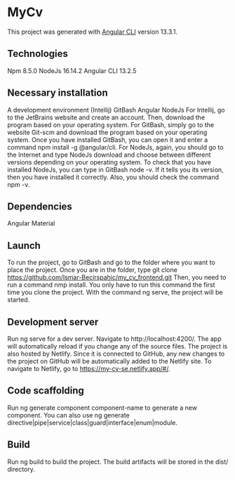 # MyCv

This project was generated with [Angular CLI](https://github.com/angular/angular-cli) version 13.3.1.

## Technologies
Npm 8.5.0
NodeJs 16.14.2
Angular CLI 13.2.5
## Necessary installation
A development environment (Intellij)
GitBash
Angular
NodeJs
For Intellij, go to the JetBrains website and create an account. Then, download the program based on your operating system. For GitBash, simply go to the website Git-scm and download the program based on your operating system. Once you have installed GitBash, you can open it and enter a command npm install -g @angular/cli. For NodeJs, again, you should go to the Internet and type NodeJs download and choose between different versions depending on your operating system. To check that you have installed NodeJs, you can type in GitBash node -v. If it tells you its version, then you have installed it correctly. Also, you should check the command npm -v.

## Dependencies
Angular Material
## Launch
To run the project, go to GitBash and go to the folder where you want to place the project. Once you are in the folder, type git clone https://github.com/Ismar-Becirspahic/my_cv_frontend.git Then, you need to run a command nmp install. You only have to run this command the first time you clone the project. With the command ng serve, the project will be started.


## Development server
Run ng serve for a dev server. Navigate to http://localhost:4200/. The app will automatically reload if you change any of the source files. The project is also hosted by Netlify. Since it is connected to GitHub, any new changes to the project on GitHub will be automatically added to the Netlify site. To navigate to Netlify, go to https://my-cv-se.netlify.app/#/.

## Code scaffolding
Run ng generate component component-name to generate a new component. You can also use ng generate directive|pipe|service|class|guard|interface|enum|module.

## Build
Run ng build to build the project. The build artifacts will be stored in the dist/ directory.
